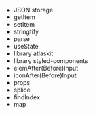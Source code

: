 + JSON storage
+ getItem
+ setItem
+ stringtify
+ parse
+ useState
+ library atlaskit
+ library styled-components
+ elemAfter(Before)Input
+ iconAfter(Before)Input
+ props
+ splice
+ findIndex
+ map

